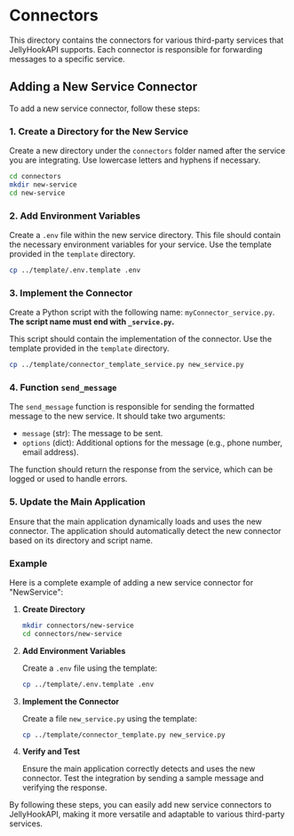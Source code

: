 # Connectors

This directory contains the connectors for various third-party services that JellyHookAPI supports. Each connector is responsible for forwarding messages to a specific service.

## Adding a New Service Connector

To add a new service connector, follow these steps:

### 1. Create a Directory for the New Service

Create a new directory under the `connectors` folder named after the service you are integrating. Use lowercase letters and hyphens if necessary.

```sh
cd connectors
mkdir new-service
cd new-service
```

### 2. Add Environment Variables

Create a `.env` file within the new service directory. This file should contain the necessary environment variables for your service. Use the template provided in the `template` directory.

```sh
cp ../template/.env.template .env
```

### 3. Implement the Connector

Create a Python script with the following name: `myConnector_service.py`. **The script name must end with `_service.py`.**

This script should contain the implementation of the connector. Use the template provided in the `template` directory.

```sh
cp ../template/connector_template_service.py new_service.py
```

### 4. Function `send_message`

The `send_message` function is responsible for sending the formatted message to the new service. It should take two arguments:

- `message` (str): The message to be sent.
- `options` (dict): Additional options for the message (e.g., phone number, email address).

The function should return the response from the service, which can be logged or used to handle errors.

### 5. Update the Main Application

Ensure that the main application dynamically loads and uses the new connector. The application should automatically detect the new connector based on its directory and script name.

### Example

Here is a complete example of adding a new service connector for "NewService":

1. **Create Directory**

    ```sh
    mkdir connectors/new-service
    cd connectors/new-service
    ```

2. **Add Environment Variables**

    Create a `.env` file using the template:

    ```sh
    cp ../template/.env.template .env
    ```

3. **Implement the Connector**

    Create a file `new_service.py` using the template:

    ```sh
    cp ../template/connector_template.py new_service.py
    ```

4. **Verify and Test**

    Ensure the main application correctly detects and uses the new connector. Test the integration by sending a sample message and verifying the response.

By following these steps, you can easily add new service connectors to JellyHookAPI, making it more versatile and adaptable to various third-party services.

